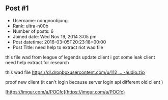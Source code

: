 ## Post #1
- Username: nongnoobjung
- Rank: ultra-n00b
- Number of posts: 6
- Joined date: Wed Nov 19, 2014 3:05 pm
- Post datetime: 2016-03-05T20:23:18+00:00
- Post Title: need help to extract riot wad file

this file wad from league of legends update client i got some leak client need help extract for research

this wad file
[https://dl.dropboxusercontent.com/u/112 ... -audio.zip](https://dl.dropboxusercontent.com/u/11266007/rcp-fe-audio.zip)

proof new client (it can't login because server login api different old client )

[https://imgur.com/a/POCfc](https://imgur.com/a/POCfc)
